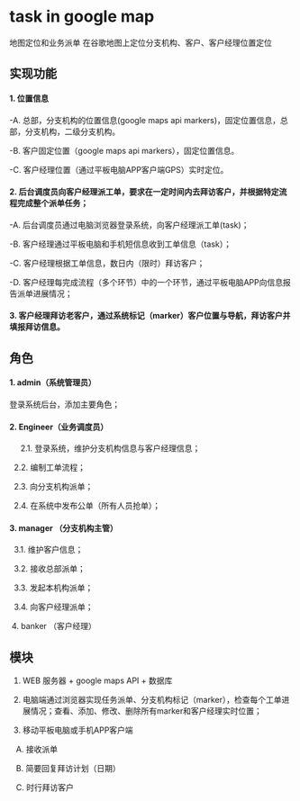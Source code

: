 # task in google map
地图定位和业务派单
在谷歌地图上定位分支机构、客户、客户经理位置定位

## 实现功能

#### 1. 位置信息

  -A. 总部，分支机构的位置信息(google maps api markers)，固定位置信息，总部，分支机构，二级分支机构。

  -B. 客户固定位置（google maps api markers），固定位置信息。

  -C. 客户经理位置（通过平板电脑APP客户端GPS）实时定位。

#### 2. 后台调度员向客户经理派工单，要求在一定时间内去拜访客户，并根据特定流程完成整个派单任务；

  -A. 后台调度员通过电脑浏览器登录系统，向客户经理派工单(task)；
  
  -B. 客户经理通过平板电脑和手机短信息收到工单信息（task）；
  
  -C. 客户经理根据工单信息，数日内（限时）拜访客户；
  
  -D. 客户经理每完成流程（多个环节）中的一个环节，通过平板电脑APP向信息报告派单进展情况；
  
#### 3. 客户经理拜访老客户，通过系统标记（marker）客户位置与导航，拜访客户并填报拜访信息。

## 角色

#### 1. admin（系统管理员）
  
  登录系统后台，添加主要角色；

#### 2. Engineer（业务调度员）
  
    2.1. 登录系统，维护分支机构信息与客户经理信息；
    
    2.2. 编制工单流程；
    
    2.3. 向分支机构派单；
    
    2.4. 在系统中发布公单（所有人员抢单）；
    
#### 3. manager （分支机构主管）
  
    3.1. 维护客户信息；
    
    3.2. 接收总部派单；
    
    3.3. 发起本机构派单；
    
    3.4. 向客户经理派单；
   
  4. banker （客户经理）

## 模块

1. WEB 服务器 + google maps API + 数据库

2. 电脑端通过浏览器实现任务派单、分支机构标记（marker），检查每个工单进展情况；查看、添加、修改、删除所有marker和客户经理实时位置；

3. 移动平板电脑或手机APP客户端

    A. 接收派单
    
    B. 简要回复拜访计划（日期）
    
    C. 时行拜访客户
    
